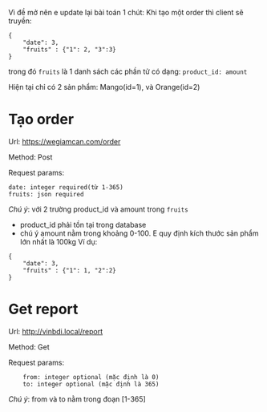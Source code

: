 Vì đề mở nên e update lại bài toán 1 chút:
Khi tạo một order thì client sẽ truyền:
```
{
	"date": 3,
	"fruits" : {"1": 2, "3":3}
}
```

trong đó `fruits` là 1 danh sách các phần tử có dạng: `product_id: amount`

Hiện tại chỉ có 2 sản phẩm: Mango(id=1), và Orange(id=2)

# Tạo order
Url: https://wegiamcan.com/order

Method: Post

Request params:
```
date: integer required(từ 1-365)
fruits: json required
```

*Chú ý*: với 2 trường product_id và amount trong `fruits`
+ product_id phải tồn tại trong database
+ chú ý amount nằm trong khoảng 0-100. E quy định kích thước sản phẩm lớn nhất là 100kg
Ví dụ:
```
{
	"date": 3,
	"fruits" : {"1": 1, "2":2}
}
```

# Get report
Url: http://vinbdi.local/report

Method: Get

Request params:
```
	from: integer optional (mặc định là 0)
	to: integer optional (mặc định là 365)
```

*Chú ý*: from và to nằm trong đoạn [1-365]
